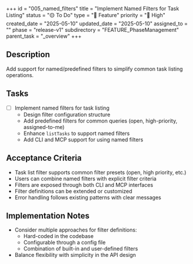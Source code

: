 +++
id = "005_named_filters"
title = "Implement Named Filters for Task Listing"
status = "🟡 To Do"
type = "🌟 Feature"
priority = "🔼 High"
created_date = "2025-05-10"
updated_date = "2025-05-10"
assigned_to = ""
phase = "release-v1"
subdirectory = "FEATURE_PhaseManagement"
parent_task = "_overview"
+++

## Description

Add support for named/predefined filters to simplify common task listing operations.

## Tasks

- [ ] Implement named filters for task listing
  - Design filter configuration structure
  - Add predefined filters for common queries (open, high-priority, assigned-to-me)
  - Enhance `listTasks` to support named filters
  - Add CLI and MCP support for using named filters

## Acceptance Criteria

- Task list filter supports common filter presets (open, high priority, etc.)
- Users can combine named filters with explicit filter criteria
- Filters are exposed through both CLI and MCP interfaces
- Filter definitions can be extended or customized
- Error handling follows existing patterns with clear messages

## Implementation Notes

- Consider multiple approaches for filter definitions:
  - Hard-coded in the codebase
  - Configurable through a config file
  - Combination of built-in and user-defined filters
- Balance flexibility with simplicity in the API design